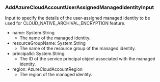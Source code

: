 ### AddAzureCloudAccountUserAssignedManagedIdentityInput
Input to specify the details of the user-assigned managed identity to be used for CLOUD_NATIVE_ARCHIVAL_ENCRYPTION feature.

- name: System.String
  - The name of the managed identity.
- resourceGroupName: System.String
  - The name of the resource group of the managed identity.
- principalId: System.String
  - The ID of the service principal object associated with the managed identity.
- region: AzureCloudAccountRegion
  - The region of the managed identity.
